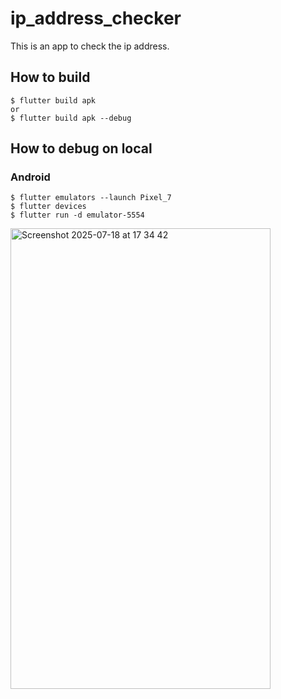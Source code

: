# ip_address_checker

This is an app to check the ip address.

## How to build

```
$ flutter build apk
or
$ flutter build apk --debug
```

## How to debug on local

### Android

```
$ flutter emulators --launch Pixel_7
$ flutter devices
$ flutter run -d emulator-5554
```


<img width="416" height="737" alt="Screenshot 2025-07-18 at 17 34 42" src="https://github.com/user-attachments/assets/99b15b7e-d6bc-43e7-acf6-c6c6c92bf3b5" />
